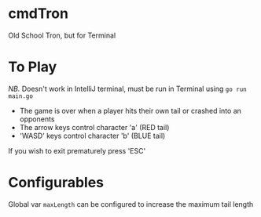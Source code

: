 # cmdTron
Old School Tron, but for Terminal

# To Play
*NB.* Doesn't work in IntelliJ terminal, must be run in Terminal using `go run main.go`

- The game is over when a player hits their own tail or crashed into an opponents
- The arrow keys control character 'a' (RED tail)
- 'WASD' keys control character 'b' (BLUE tail)

If you wish to exit prematurely press 'ESC'

# Configurables
Global var `maxLength` can be configured to increase the maximum tail length
